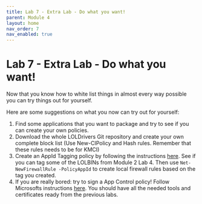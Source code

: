 ```yaml
---
title: Lab 7 - Extra Lab - Do what you want!
parent: Module 4
layout: home
nav_order: 7
nav_enabled: true
---
```



# Lab 7 - Extra Lab - Do what you want!

Now that you know how to white list things in almost every way possible you can try things out for yourself.


Here are some suggestions on what you now can try out for yourself:

1. Find some applications that you want to package and try to see if you can create your own policies.
2. Download the whole LOLDrivers Git repository and create your own complete block list (Use New-CIPolicy and Hash rules. Remember that these rules needs to be for KMCI)
3. Create an AppId Tagging policy by following the instructions [here](https://learn.microsoft.com/en-us/windows/security/application-security/application-control/app-control-for-business/appidtagging/design-create-appid-tagging-policies). See if you can tag some of the LOLBINs from Module 2 Lab 4. Then use `Net-NewFirewallRule -PolicyAppId` to create local firewall rules based on the tag you created.
4. If you are really bored: try to sign a App Control policy! Follow Microsofts instructions [here](https://learn.microsoft.com/en-us/windows/security/application-security/application-control/app-control-for-business/deployment/use-signed-policies-to-protect-appcontrol-against-tampering). You should have all the needed tools and certificates ready from the previous labs.
